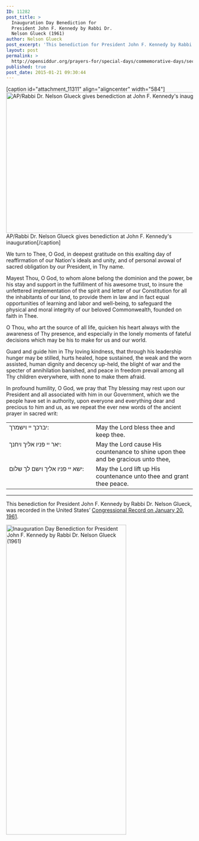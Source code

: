 ```yaml
---
ID: 11282
post_title: >
  Inauguration Day Benediction for
  President John F. Kennedy by Rabbi Dr.
  Nelson Glueck (1961)
author: Nelson Glueck
post_excerpt: 'This benediction for President John F. Kennedy by Rabbi Dr. Nelson Glueck, was recorded in the United States’ <a href="https://archive.org/stream/congressionalrec107aunit#page/n507/mode/2up">Congressional Record on January 20, 1961</a>.'
layout: post
permalink: >
  http://opensiddur.org/prayers-for/special-days/commemorative-days/secular-national/inauguration-day/inauguration-day-benediction-for-president-john-f-kennedy-by-rabbi-dr-nelson-glueck-1961/
published: true
post_date: 2015-01-21 09:30:44
---
```

[caption id="attachment_11311" align="aligncenter" width="584"]<a href="http://opensiddur.org/wp-content/uploads/2015/01/GlueckAP-584-x-380.jpg"><img src="http://opensiddur.org/wp-content/uploads/2015/01/GlueckAP-584-x-380.jpg" alt="AP/Rabbi Dr. Nelson Glueck gives benediction at John F. Kennedy&#039;s inauguration" width="584" height="380" class="size-full wp-image-11311" /></a> AP/Rabbi Dr. Nelson Glueck gives benediction at John F. Kennedy's inauguration[/caption]

<div class="english">
We turn to Thee, O God, in deepest gratitude on this exalting day of reaffirmation of our Nation's ideals and unity, and of personal avowal of sacred obligation by our President, in Thy name.

Mayest Thou, O God, to whom alone belong the dominion and the power, be his stay and support in the fulfillment of his awesome trust, to insure the unfettered implementation of the spirit and letter of our Constitution for all the inhabitants of our land, to provide them in law and in fact equal opportunities of learning and labor and well-being, to safeguard the physical and moral integrity of our beloved Commonwealth, founded on faith in Thee.

O Thou, who art the source of all life, quicken his heart always with the awareness of Thy presence, and especially in the lonely moments of fateful decisions which may be his to make for us and our world.

Guard and guide him in Thy loving kindness, that through his leadership hunger may be stilled, hurts healed, hope sustained, the weak and the worn assisted, human dignity and decency up-held, the blight of war and the specter of annihilation banished, and peace in freedom prevail among all Thy children everywhere, with none to make them afraid.

In profound humility, O God, we pray that Thy blessing may rest upon our President and all associated with him in our Government, which we the people have set in authority, upon everyone and everything dear and precious to him and us, as we repeat the ever new words of the ancient prayer in sacred writ:
</div>

<table style="margin-left: auto;margin-right: auto;"><tbody>
<tr><td style="vertical-align:top;" width="46%">
<div class="liturgy"><span lang="he">
יברכך יי וישמרך:
</span></div>
</td>
 
<td style="vertical-align:top;" width="53%">
<div class="english">
May the Lord bless thee and keep thee.
</div>
</td></tr>


<tr><td style="vertical-align:top;" width="46%">
<div class="liturgy"><span lang="he">
יאר יי פניו אליך ויחנך:
</span></div>
</td>
 
<td style="vertical-align:top;" width="53%">
<div class="english">
May the Lord cause His countenance to shine upon thee and be gracious unto thee,
</div>
</td></tr>


<tr><td style="vertical-align:top;" width="46%">
<div class="liturgy"><span lang="he">
ישא יי פניו אליך וישם לך שלום:
</span></div>
</td>
 
<td style="vertical-align:top;" width="53%">
<div class="english">
May the Lord lift up His countenance unto thee and grant thee peace.
</div>
</td></tr>
</tbody></tbody></tbody></tbody></table>

<hr />
This benediction for President John F. Kennedy by Rabbi Dr. Nelson Glueck, was recorded in the United States’ <a href="https://archive.org/stream/congressionalrec107aunit#page/n507/mode/2up">Congressional Record on January 20, 1961</a>.

<a href="http://opensiddur.org/wp-content/uploads/2015/04/Inauguration-Day-Benediction-for-President-John-F.-Kennedy-by-Rabbi-Dr.-Nelson-Glueck-1961.png"><img src="http://opensiddur.org/wp-content/uploads/2015/04/Inauguration-Day-Benediction-for-President-John-F.-Kennedy-by-Rabbi-Dr.-Nelson-Glueck-1961.png" alt="Inauguration Day Benediction for President John F. Kennedy by Rabbi Dr. Nelson Glueck (1961)" width="324" height="836" class="aligncenter size-full wp-image-11283" /></a>